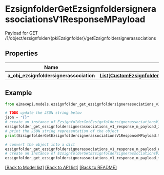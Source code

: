 # EzsignfolderGetEzsignfoldersignerassociationsV1ResponseMPayload

Payload for GET /1/object/ezsignfolder/{pkiEzsignfolder}/getEzsignfoldersignerassociations

## Properties

Name | Type | Description | Notes
------------ | ------------- | ------------- | -------------
**a_obj_ezsignfoldersignerassociation** | [**List[CustomEzsignfoldersignerassociationActionableElementResponse]**](CustomEzsignfoldersignerassociationActionableElementResponse.md) |  | 

## Example

```python
from eZmaxApi.models.ezsignfolder_get_ezsignfoldersignerassociations_v1_response_m_payload import EzsignfolderGetEzsignfoldersignerassociationsV1ResponseMPayload

# TODO update the JSON string below
json = "{}"
# create an instance of EzsignfolderGetEzsignfoldersignerassociationsV1ResponseMPayload from a JSON string
ezsignfolder_get_ezsignfoldersignerassociations_v1_response_m_payload_instance = EzsignfolderGetEzsignfoldersignerassociationsV1ResponseMPayload.from_json(json)
# print the JSON string representation of the object
print(EzsignfolderGetEzsignfoldersignerassociationsV1ResponseMPayload.to_json())

# convert the object into a dict
ezsignfolder_get_ezsignfoldersignerassociations_v1_response_m_payload_dict = ezsignfolder_get_ezsignfoldersignerassociations_v1_response_m_payload_instance.to_dict()
# create an instance of EzsignfolderGetEzsignfoldersignerassociationsV1ResponseMPayload from a dict
ezsignfolder_get_ezsignfoldersignerassociations_v1_response_m_payload_from_dict = EzsignfolderGetEzsignfoldersignerassociationsV1ResponseMPayload.from_dict(ezsignfolder_get_ezsignfoldersignerassociations_v1_response_m_payload_dict)
```
[[Back to Model list]](../README.md#documentation-for-models) [[Back to API list]](../README.md#documentation-for-api-endpoints) [[Back to README]](../README.md)



